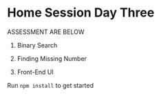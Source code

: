 # Home Session Day Three 

ASSESSMENT ARE BELOW

1. Binary Search 

2. Finding Missing Number

3. Front-End UI

Run `npm install` to get started